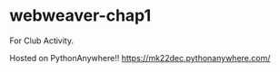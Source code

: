 # webweaver-chap1
For Club Activity.

Hosted on PythonAnywhere!!
https://mk22dec.pythonanywhere.com/

